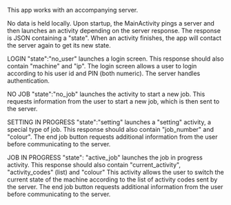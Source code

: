 This app works with an accompanying server.

No data is held locally. Upon startup, the MainActivity pings a server and then launches an activity
depending on the server response. The response is JSON containing a "state". When an activity
finishes, the app will contact the server again to get its new state.

LOGIN
"state":"no_user" launches a login screen.
This response should also contain "machine" and "ip".
The login screen allows a user to login according to his user id and PIN (both numeric). The server
handles authentication.

NO JOB
"state":"no_job" launches the activity to start a new job.
This requests information from the user to start a new job, which is then sent to the server.

SETTING IN PROGRESS
"state":"setting" launches a "setting" activity, a special type of job.
This response should also contain "job_number" and "colour".
The end job button requests additional information from the user before communicating to the server.

JOB IN PROGRESS
"state": "active_job" launches the job in progress activity.
This response should also contain "current_activity", "activity_codes" (list) and "colour"
This activity allows the user to switch the current state of the machine according to the list of
activity codes sent by the server. The end job button requests additional information from the user
before communicating to the server.